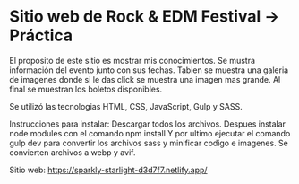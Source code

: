 # Sitio web de Rock & EDM Festival -> Práctica 
El proposito de este sitio es mostrar mis conocimientos. Se mustra información del evento junto con sus fechas. Tabien se muestra una galeria de imagenes donde si le das click se muestra una imagen mas grande. Al final se muestran los boletos disponibles.

Se utilizó las tecnologias HTML, CSS, JavaScript, Gulp y SASS.

Instrucciones para instalar:
Descargar todos los archivos.
Despues instalar node modules con el comando npm install
Y por ultimo ejecutar el comando gulp dev para convertir los archivos sass y minificar codigo e imagenes. Se convierten archivos a webp y avif.


Sitio web: 
https://sparkly-starlight-d3d7f7.netlify.app/
